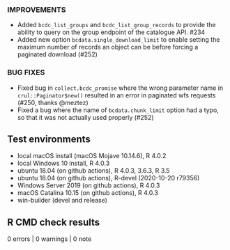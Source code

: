 ### IMPROVEMENTS
* Added `bcdc_list_groups` and `bcdc_list_group_records` to provide the ability to query on the group endpoint of the catalogue API. #234
* Added new option `bcdata.single_download_limit` to enable setting the maximum number of records an object can be before forcing a paginated download (#252)

### BUG FIXES
* Fixed bug in `collect.bcdc_promise` where the wrong parameter name in `crul::Paginator$new()` resulted in an error in paginated wfs requests (#250, thanks @meztez)
* Fixed a bug where the name of `bcdata.chunk_limit` option had a typo, so that it was not actually used properly (#252)

## Test environments
* local macOS install (macOS Mojave 10.14.6), R 4.0.2
* local Windows 10 install, R 4.0.3
* ubuntu 18.04 (on github actions), R 4.0.3, 3.6.3, R 3.5
* ubuntu 18.04 (on github actions), R-devel (2020-10-20 r79356)
* Windows Server 2019 (on github actions), R 4.0.3
* macOS Catalina 10.15 (on github actions), R 4.0.3
* win-builder (devel and release)

## R CMD check results

0 errors | 0 warnings | 0 note

